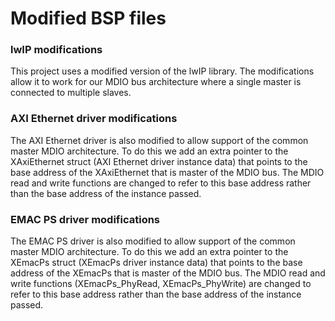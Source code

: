 Modified BSP files
==================

### lwIP modifications

This project uses a modified version of the lwIP library. The modifications allow it to work for our MDIO
bus architecture where a single master is connected to multiple slaves.

### AXI Ethernet driver modifications

The AXI Ethernet driver is also modified to allow support of the common master MDIO architecture. To do this
we add an extra pointer to the XAxiEthernet struct (AXI Ethernet driver instance data) that points to the
base address of the XAxiEthernet that is master of the MDIO bus. The MDIO read and write functions are changed to
refer to this base address rather than the base address of the instance passed.

### EMAC PS driver modifications

The EMAC PS driver is also modified to allow support of the common master MDIO architecture. To do this
we add an extra pointer to the XEmacPs struct (XEmacPs driver instance data) that points to the
base address of the XEmacPs that is master of the MDIO bus. The MDIO read and write functions (XEmacPs_PhyRead,
XEmacPs_PhyWrite) are changed to refer to this base address rather than the base address of the instance passed.
